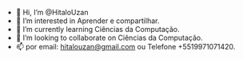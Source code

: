 - 👋 Hi, I’m @HitaloUzan
- 👀 I’m interested in Aprender e compartilhar.
- 🌱 I’m currently learning  Ciências da Computação.
- 💞️ I’m looking to collaborate on Ciências da Computação.
- 📫 por email: hitalouzan@gmail.com ou Telefone  +5519971071420.
<!---
HitaloUzan/HitaloUzan is a ✨ special ✨ repository because its `README.md` (this file) appears on your GitHub profile.
You can click the Preview link to take a look at your changes.
--->
